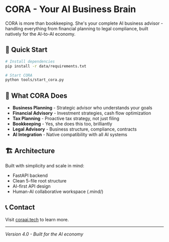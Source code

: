 # CORA - Your AI Business Brain

CORA is more than bookkeeping. She's your complete AI business advisor - handling everything from financial planning to legal compliance, built natively for the AI-to-AI economy.

## 🚀 Quick Start

```bash
# Install dependencies
pip install -r data/requirements.txt

# Start CORA
python tools/start_cora.py
```

## 🧠 What CORA Does

- **Business Planning** - Strategic advisor who understands your goals
- **Financial Advisory** - Investment strategies, cash flow optimization  
- **Tax Planning** - Proactive tax strategy, not just filing
- **Bookkeeping** - Yes, she does this too, brilliantly
- **Legal Advisory** - Business structure, compliance, contracts
- **AI Integration** - Native compatibility with all AI systems

## 🏗️ Architecture

Built with simplicity and scale in mind:
- FastAPI backend
- Clean 5-file root structure
- AI-first API design
- Human-AI collaborative workspace (.mind/)

## 📞 Contact

Visit [coraai.tech](https://coraai.tech) to learn more.

---
*Version 4.0 - Built for the AI economy*